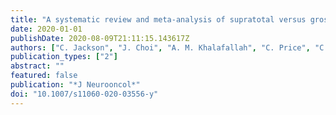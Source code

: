 ```yaml
---
title: "A systematic review and meta-analysis of supratotal versus gross total resection for glioblastoma"
date: 2020-01-01
publishDate: 2020-08-09T21:11:15.143617Z
authors: ["C. Jackson", "J. Choi", "A. M. Khalafallah", "C. Price", "C. Bettegowda", "M. Lim", "G. Gallia", "J. Weingart", "H. Brem", "D. Mukherjee"]
publication_types: ["2"]
abstract: ""
featured: false
publication: "*J Neurooncol*"
doi: "10.1007/s11060-020-03556-y"
---
```


